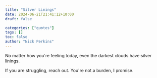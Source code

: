 ```yaml
---
title: "Silver Linings"
date: 2024-06-21T21:41:12+10:00
draft: false

categories: ["quotes"]
tags: []
toc: false
author: "Nick Perkins"
---
```

No matter how you're feeling today, even the darkest clouds have silver linings.

If you are struggling, reach out. You're not a burden, I promise.
